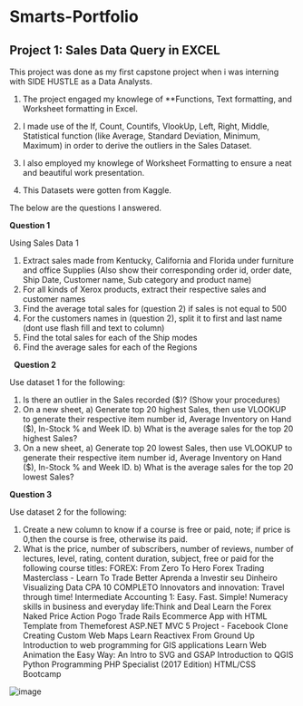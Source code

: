 # Smarts-Portfolio

## Project 1: Sales Data Query in EXCEL
This project was done as my first capstone project when i was interning with SIDE HUSTLE as a Data Analysts.

1. The project engaged my knowlege of **Functions, Text formatting, and Worksheet formatting in Excel.

2. I made use of the If, Count, Countifs, VlookUp, Left, Right, Middle, Statistical function (like Average, Standard Deviation, Minimum, Maximum) in order to derive the outliers in the Sales Dataset. 

3. I also employed my knowlege of Worksheet Formatting to ensure a neat and beautiful work presentation. 

4. This Datasets were gotten from Kaggle.

The below are the questions I answered. 


**Question 1**

Using Sales Data 1

1. Extract sales made from Kentucky, California and Florida under furniture and office Supplies (Also show their corresponding order id, order date, Ship Date, Customer name, Sub category and product name)
2. For all kinds of Xerox products, extract their respective sales and customer names
3. Find the average total sales for (question 2) if sales is not equal to 500
4. For the customers names in (question 2), split it to first and last name (dont use flash fill and text to column)
5. Find the total sales for each of the Ship modes
6. Find the average sales for each of the Regions

 
**Question 2**

Use dataset 1 for the following:

1) Is there an outlier in the Sales recorded ($)? (Show your procedures)
2) On a new sheet,
a) Generate top 20 highest Sales, then use VLOOKUP to generate their respective item number id, Average Inventory on Hand ($), In-Stock % and Week ID.
b) What is the average sales for the top 20 highest Sales?
3) On a new sheet,
a) Generate top 20 lowest Sales, then use VLOOKUP to generate their respective item number id, Average Inventory on Hand ($), In-Stock % and Week ID.
b) What is the average sales for the top 20 lowest Sales?
 
 
**Question 3**

Use dataset 2 for the following:

1) Create a new column to know if a course is free or paid, note; if price is 0,then the course is free, otherwise its paid.
2) What is the price, number of subscribers, number of reviews, number of lectures, level, rating, content duration, subject, free or paid for the following course titles: FOREX: From Zero To Hero Forex Trading Masterclass - Learn To Trade Better Aprenda a Investir seu Dinheiro Visualizing Data CPA 10 COMPLETO Innovators and innovation: Travel through time! Intermediate Accounting 1: Easy. Fast. Simple! Numeracy skills in business and everyday life:Think and Deal Learn the Forex Naked Price Action Pogo Trade Rails Ecommerce App with HTML Template from Themeforest ASP.NET MVC 5 Project - Facebook Clone Creating Custom Web Maps Learn Reactivex From Ground Up Introduction to web programming for GIS applications Learn Web Animation the Easy Way: An Intro to SVG and GSAP Introduction to QGIS Python Programming PHP Specialist (2017 Edition) HTML/CSS Bootcamp 
 

![image](https://user-images.githubusercontent.com/68339249/171917089-8dc2c737-cb54-4b90-a92f-52176f510c76.png)


